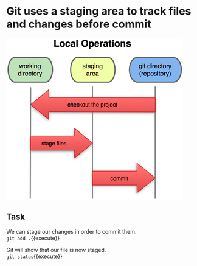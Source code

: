 # Git uses a staging area to track files and changes before commit

![Chose branch](./assets/stage.png)  

## Task

We can stage our changes in order to commit them.  
`git add .`{{execute}}  

Git will show that our file is now staged.  
`git status`{{execute}}  
